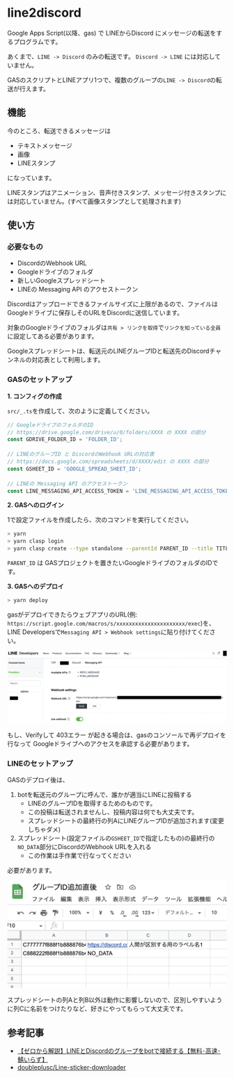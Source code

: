 # line2discord

Google Apps Script(以降、gas) で LINEからDiscord にメッセージの転送をするプログラムです。

あくまで、`LINE -> Discord` のみの転送です。 `Discord -> LINE` には対応していません。

GASのスクリプトとLINEアプリ1つで、複数のグループの`LINE -> Discord`の転送が行えます。

## 機能

今のところ、転送できるメッセージは

- テキストメッセージ
- 画像
- LINEスタンプ

になっています。

LINEスタンプはアニメーション、音声付きスタンプ、メッセージ付きスタンプには対応していません。(すべて画像スタンプとして処理されます)

## 使い方

### 必要なもの

- DiscordのWebhook URL
- Googleドライブのフォルダ
- 新しいGoogleスプレッドシート
- LINEの Messaging API のアクセストークン

Discordはアップロードできるファイルサイズに上限があるので、ファイルはGoogleドライブに保存しそのURLをDiscordに送信しています。

対象のGoogleドライブのフォルダは`共有 > リンクを取得`で`リンクを知っている全員`に設定してある必要があります。

Googleスプレッドシートは、転送元のLINEグループIDと転送先のDiscordチャンネルの対応表として利用します。

### GASのセットアップ

**1. コンフィグの作成**

`src/_.ts`を作成して、次のように定義してください。

```ts
// GoogleドライブのフォルダのID
// https://drive.google.com/drive/u/0/folders/XXXX の XXXX の部分
const GDRIVE_FOLDER_ID = 'FOLDER_ID';

// LINEのグループID と DiscordのWebhook URLの対応表
// https://docs.google.com/spreadsheets/d/XXXX/edit の XXXX の部分
const GSHEET_ID = 'GOOGLE_SPREAD_SHEET_ID';

// LINEの Messaging API のアクセストークン
const LINE_MESSAGING_API_ACCESS_TOKEN = 'LINE_MESSAGING_API_ACCESS_TOKEN';
```

**2. GASへのログイン**

1で設定ファイルを作成したら、次のコマンドを実行してください。

```sh
> yarn
> yarn clasp login
> yarn clasp create --type standalone --parentId PARENT_ID --title TITLE
```

`PARENT_ID` は GASプロジェクトを置きたいGoogleドライブのフォルダのIDです。

**3. GASへのデプロイ**

```sh
> yarn deploy
```

gasがデプロイできたらウェブアプリのURL(例: `https://script.google.com/macros/s/xxxxxxxxxxxxxxxxxxxxxx/exec`)を、LINE Developersで`Messaging API > Webhook settings`に貼り付けてください。

![](images/demo1.webp)

もし、Verifyして 403エラー が起きる場合は、gasのコンソールで再デプロイを行なって Googleドライブへのアクセスを承認する必要があります。

### LINEのセットアップ

GASのデプロイ後は、

1. botを転送元のグループに呼んで、誰かが適当にLINEに投稿する
    - LINEのグループIDを取得するためのものです。
    - この投稿は転送されませんし、投稿内容は何でも大丈夫です。
    - スプレッドシートの最終行の列AにLINEグループIDが追加されます(変更しちゃダメ)
2. スプレッドシート(設定ファイルの`GSHEET_ID`で指定したもの)の最終行の`NO_DATA`部分にDiscordのWebhook URLを入れる
    - この作業は手作業で行なってください

必要があります。

![](images/demo2.webp)

スプレッドシートの列Aと列B以外は動作に影響しないので、区別しやすいように列Cに名前をつけたりなど、好きにやってもらって大丈夫です。

## 参考記事

- [【ゼロから解説】LINEとDiscordのグループをbotで接続する【無料･高速･鯖いらず】](https://qiita.com/i_tatte/items/6cd8d9ce0a93df249937)
- [doubleplusc/Line-sticker-downloader](https://github.com/doubleplusc/Line-sticker-downloader)
